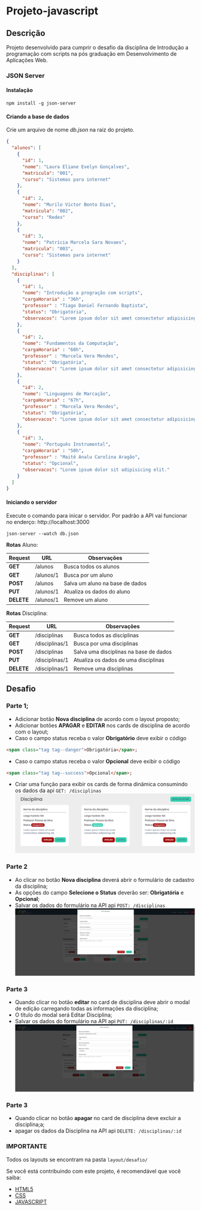 # Projeto-javascript

## Descrição

Projeto desenvolvido para cumprir o desafio da disciplina de Introdução a programação com scripts na pós graduação em Desenvolvimento de Aplicações Web.

### JSON Server
#### Instalação

```
npm install -g json-server
```
#### Criando a base de dados

Crie um arquivo de nome *db.json* na raiz do projeto.
```json
{
  "alunos": [
    {
      "id": 1,
      "nome": "Laura Eliane Evelyn Gonçalves",
      "matricula": "001",
      "curso": "Sistemas para internet"
    },
    {
      "id": 2,
      "nome": "Murilo Victor Bento Dias",
      "matricula": "002",
      "curso": "Redes"
    },
    {
      "id": 3,
      "nome": "Patrícia Marcela Sara Novaes",
      "matricula": "003",
      "curso": "Sistemas para internet"
    }
  ],
  "disciplinas": [
    {
      "id": 1,
      "nome": "Introdução a progração com scripts",
      "cargaHoraria" : "36h",
      "professor" : "Tiago Daniel Fernando Baptista",
      "status": "Obrigatória",
      "observacos": "Lorem ipsum dolor sit amet consectetur adipisicing elit."
    },
    {
      "id": 2,
      "nome": "Fundamentos da Computação",
      "cargaHoraria" : "60h",
      "professor" : "Marcela Vera Mendes",
      "status": "Obrigatória",
      "observacos": "Lorem ipsum dolor sit amet consectetur adipisicing elit."
    },
    {
      "id": 2,
      "nome": "Linguagens de Marcação",
      "cargaHoraria" : "67h",
      "professor" : "Marcela Vera Mendes",
      "status": "Obrigatória",
      "observacos": "Lorem ipsum dolor sit amet consectetur adipisicing."
    },
    {
      "id": 3,
      "nome": "Português Instrumental",
      "cargaHoraria" : "50h",
      "professor" : "Maitê Analu Carolina Aragão",
      "status": "Opcional",
      "observacos": "Lorem ipsum dolor sit adipisicing elit."
    }
  ]
}
```
#### Iniciando o servidor
Execute o comando para inicar o servidor. Por padrão a API vai funcionar no enderço: http://localhost:3000

```
json-server --watch db.json
```

**Rotas** Aluno:

| Request | URL |  Observações |
|-|-|-|
| **GET** | /alunos | Busca todos os alunos
| **GET** | /alunos/1 | Busca por um aluno
| **POST** | /alunos | Salva um aluno na base de dados
| **PUT** | /alunos/1 | Atualiza os dados do aluno
| **DELETE** | /alunos/1 | Remove um aluno

**Rotas** Disciplina:

| Request | URL |  Observações |
|-|-|-|
| **GET** | /disciplinas | Busca todos as disciplinas
| **GET** | /disciplinas/1 | Busca por uma disciplinas
| **POST** | /disciplinas | Salva uma disciplinas na base de dados
| **PUT** | /disciplinas/1 | Atualiza os dados de uma disciplinas
| **DELETE** | /disciplinas/1 | Remove uma disciplinas

## Desafio
### Parte 1;
* Adicionar botão **Nova disciplina** de acordo com o layout proposto;
* Adicionar botões **APAGAR** e **EDITAR** nos cards de disciplina de acordo com o layout;
* Caso o campo status receba o valor **Obrigatório** deve exibir o código
```html
<span class="tag tag--danger">Obrigatória</span>;
```
* Caso o campo status receba o valor **Opcional** deve exibir o código 
```html
<span class="tag tag--success">Opcional</span>;
```
* Criar uma função para exibir os cards de forma dinâmica consumindo os dados da api ``GET: /disciplinas``
![screen](layout/desafio/tela-disciplina-desafio.png)

### Parte 2
* Ao clicar no botão **Nova disciplina** deverá abrir o formulário de cadastro da disciplina;
* As opções do campo **Selecione o Status** deverão ser: **Obrigatória** e **Opcional**;
* Salvar os dados do formulário na API api ``POST: /disciplinas``
![screen](layout/desafio/tela-disciplina-modal.png)

### Parte 3
* Quando clicar no botão **editar** no card de disciplina deve abrir o modal de edição carregando todas as informações da disciplina;
* O título do modal será Editar Disciplina;
* Salvar os dados do formulário na API api  ``PUT: /disciplinas/:id``
![screen](layout/desafio/tela-disciplina-editar.png)

### Parte 3
* Quando clicar no botão **apagar** no card de disciplina deve excluir a disciplina;a;
* apagar os dados da Disciplina na API api  ``DELETE: /disciplinas/:id``

### IMPORTANTE
Todos os layouts se encontram na pasta ``layout/desafio/``

Se você está contribuindo com este projeto, é recomendável que você saiba:
* [HTML5](https://www.w3c.br/pub/Cursos/CursoHTML5/html5-web.pdf)
* [CSS](https://www.w3c.br/Cursos/CursoCSS3/)
* [JAVASCRIPT](https://developer.mozilla.org/en-US/docs/Web/JavaScript)
